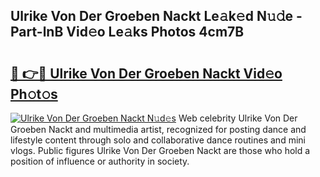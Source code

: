 ## Ulrike Von Der Groeben Nackt Le𝚊k𝚎d N𝚞𝚍e - Part-lnB Vid𝚎o Le𝚊ks Photos 4cm7B

# <h2><a href="http://fb8p45.evod.top/?m=Ulrike+Von+Der+Groeben+Nackt">🔗 👉🔴 Ulrike Von Der Groeben Nackt Vid𝚎o Ph𝚘t𝚘s</a></h2>

[![Ulrike Von Der Groeben Nackt N𝚞d𝚎s](https://i.imgur.com/8V9OHl7.gif)](http://fb8p45.evod.top/?m=Ulrike+Von+Der+Groeben+Nackt)
Web celebrity Ulrike Von Der Groeben Nackt and multimedia artist, recognized for posting dance and lifestyle content through solo and collaborative dance routines and mini vlogs. Public figures Ulrike Von Der Groeben Nackt are those who hold a position of influence or authority in society. 
